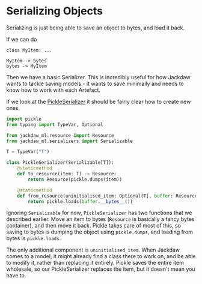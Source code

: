 # Serializing Objects

Serializing is just being able to save an object to bytes, and load it back. 

If we can do
```
class MyItem: ...

MyItem -> bytes
bytes -> MyItem
```

Then we have a basic Serializer. This is incredibly useful for how Jackdaw wants to tackle saving models - it wants to 
save minimally and needs to know how to work with each Artefact.


If we look at the [PickleSerializer](../jackdaw_ml/serializers/pickle.py) it should be fairly clear how to create new ones. 

```python
import pickle
from typing import TypeVar, Optional

from jackdaw_ml.resource import Resource
from jackdaw_ml.serializers import Serializable

T = TypeVar("T")

class PickleSerializer(Serializable[T]):
    @staticmethod
    def to_resource(item: T) -> Resource:
        return Resource(pickle.dumps(item))

    @staticmethod
    def from_resource(uninitialised_item: Optional[T], buffer: Resource) -> T:
        return pickle.loads(buffer.__bytes__())
```

Ignoring `Serializable` for now, `PickleSerializer` has two functions that we described earlier. Move an item to bytes (`Resource` is basically a fancy bytes container), 
and then move it back. Pickle takes care of most of this, so saving to bytes is dumping the object using `pickle.dumps`, and loading from bytes is `pickle.loads`. 

The only additional component is `uninitialised_item`. When Jackdaw comes to a model, it might already find a class there to work on, and be able to modify it, rather 
than replacing it entirely. Pickle saves the entire item wholesale, so our PickleSerializer replaces the item, but it doesn't mean you have to. 